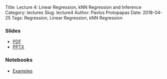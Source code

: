 Title: Lecture 4: Linear Regression, kNN Regression and Inference
Category: lectures
Slug: lecture4
Author: Pavlos Protopapas
Date: 2018-04-25
Tags: Regression, Linear Regression, kNN Regression


### Slides

- [PDF]({attach}presentation/Lecture4_Regression.pdf)
- [PPTX]({attach}presentation/Lecture4_Regression.pptx)



### Notebooks

- [Examples]({filename}notebook/Exercise_Lecture4.ipynb)
